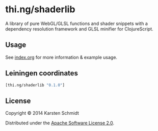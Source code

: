 # thi.ng/shaderlib

A library of pure WebGL/GLSL functions and shader snippets with a
dependency resolution framework and GLSL minifier for ClojureScript.

## Usage

See [index.org](src/index.org) for more information & example usage.

## Leiningen coordinates

```clj
[thi.ng/shaderlib "0.1.0"]
```

## License

Copyright © 2014 Karsten Schmidt

Distributed under the [Apache Software License 2.0](http://www.apache.org/licenses/LICENSE-2.0).

